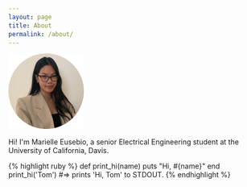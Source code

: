 ```yaml
---
layout: page
title: About
permalink: /about/
---
```


<img src="/circlePortfolioPic.png" alt="Photo of Me" width="150" class="center">


Hi! I'm Marielle Eusebio, a senior Electrical Engineering student at the University of California, Davis.

{% highlight ruby %}
def print_hi(name)
  puts "Hi, #{name}"
end
print_hi('Tom')
#=> prints 'Hi, Tom' to STDOUT.
{% endhighlight %}